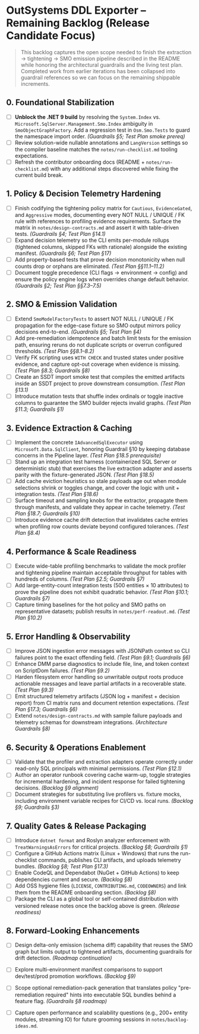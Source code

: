 # OutSystems DDL Exporter – Remaining Backlog (Release Candidate Focus)

> This backlog captures the open scope needed to finish the extraction → tightening → SMO emission pipeline described in the README while honoring the architectural guardrails and the living test plan. Completed work from earlier iterations has been collapsed into guardrail references so we can focus on the remaining shippable increments.

## 0. Foundational Stabilization
- [ ] **Unblock the .NET 9 build** by resolving the `System.Index` vs. `Microsoft.SqlServer.Management.Smo.Index` ambiguity in `SmoObjectGraphFactory`. Add a regression test in `Osm.Smo.Tests` to guard the namespace import order. *(Guardrails §5; Test Plan smoke prereq)*
- [ ] Review solution-wide nullable annotations and `LangVersion` settings so the compiler baseline matches the `notes/run-checklist.md` tooling expectations.
- [ ] Refresh the contributor onboarding docs (README + `notes/run-checklist.md`) with any additional steps discovered while fixing the current build break.

## 1. Policy & Decision Telemetry Hardening
- [ ] Finish codifying the tightening policy matrix for `Cautious`, `EvidenceGated`, and `Aggressive` modes, documenting every NOT NULL / UNIQUE / FK rule with references to profiling evidence requirements. Surface the matrix in `notes/design-contracts.md` and assert it with table-driven tests. *(Guardrails §4; Test Plan §14.1)*
- [ ] Expand decision telemetry so the CLI emits per-module rollups (tightened columns, skipped FKs with rationale) alongside the existing manifest. *(Guardrails §6; Test Plan §17)*
- [ ] Add property-based tests that prove decision monotonicity when null counts drop or orphans are eliminated. *(Test Plan §§11.1–11.2)*
- [ ] Document toggle precedence (CLI flags → environment → config) and ensure the policy engine logs when overrides change default behavior. *(Guardrails §2; Test Plan §§7.3–7.5)*

## 2. SMO & Emission Validation
- [ ] Extend `SmoModelFactoryTests` to assert NOT NULL / UNIQUE / FK propagation for the edge-case fixture so SMO output mirrors policy decisions end-to-end. *(Guardrails §5; Test Plan §4)*
- [ ] Add pre-remediation idempotence and batch limit tests for the emission path, ensuring reruns do not duplicate scripts or overrun configured thresholds. *(Test Plan §§8.1–8.2)*
- [ ] Verify FK scripting uses `WITH CHECK` and trusted states under positive evidence, and capture opt-out coverage when evidence is missing. *(Test Plan §8.3; Guardrails §8)*
- [ ] Create an SSDT import smoke test that compiles the emitted artifacts inside an SSDT project to prove downstream consumption. *(Test Plan §13.1)*
- [ ] Introduce mutation tests that shuffle index ordinals or toggle inactive columns to guarantee the SMO builder rejects invalid graphs. *(Test Plan §11.3; Guardrails §1)*

## 3. Evidence Extraction & Caching
- [ ] Implement the concrete `IAdvancedSqlExecutor` using `Microsoft.Data.SqlClient`, honoring Guardrail §10 by keeping database concerns in the Pipeline layer. *(Test Plan §18.5 prerequisite)*
- [ ] Stand up an integration test harness (containerized SQL Server or deterministic stub) that exercises the live extraction adapter and asserts parity with the fixture-generated JSON. *(Test Plan §18.5)*
- [ ] Add cache eviction heuristics so stale payloads age out when module selections shrink or toggles change, and cover the logic with unit + integration tests. *(Test Plan §18.6)*
- [ ] Surface timeout and sampling knobs for the extractor, propagate them through manifests, and validate they appear in cache telemetry. *(Test Plan §18.7; Guardrails §10)*
- [ ] Introduce evidence cache drift detection that invalidates cache entries when profiling row counts deviate beyond configured tolerances. *(Test Plan §8.4)*

## 4. Performance & Scale Readiness
- [ ] Execute wide-table profiling benchmarks to validate the mock profiler and tightening pipeline maintain acceptable throughput for tables with hundreds of columns. *(Test Plan §2.5; Guardrails §7)*
- [ ] Add large-entity-count integration tests (500 entities × 10 attributes) to prove the pipeline does not exhibit quadratic behavior. *(Test Plan §10.1; Guardrails §7)*
- [ ] Capture timing baselines for the hot policy and SMO paths on representative datasets; publish results in `notes/perf-readout.md`. *(Test Plan §10.2)*

## 5. Error Handling & Observability
- [ ] Improve JSON ingestion error messages with JSONPath context so CLI failures point to the exact offending field. *(Test Plan §9.1; Guardrails §6)*
- [ ] Enhance DMM parse diagnostics to include file, line, and token context on ScriptDom failures. *(Test Plan §9.2)*
- [ ] Harden filesystem error handling so unwritable output roots produce actionable messages and leave partial artifacts in a recoverable state. *(Test Plan §9.3)*
- [ ] Emit structured telemetry artifacts (JSON log + manifest + decision report) from CI matrix runs and document retention expectations. *(Test Plan §17.3; Guardrails §6)*
- [ ] Extend `notes/design-contracts.md` with sample failure payloads and telemetry schemas for downstream integrations. *(Architecture Guardrails §8)*

## 6. Security & Operations Enablement
- [ ] Validate that the profiler and extraction adapters operate correctly under read-only SQL principals with minimal permissions. *(Test Plan §12.1)*
- [ ] Author an operator runbook covering cache warm-up, toggle strategies for incremental hardening, and incident response for failed tightening decisions. *(Backlog §9 alignment)*
- [ ] Document strategies for substituting live profilers vs. fixture mocks, including environment variable recipes for CI/CD vs. local runs. *(Backlog §9; Guardrails §3)*

## 7. Quality Gates & Release Packaging
- [ ] Introduce `dotnet format` and Roslyn analyzer enforcement with `TreatWarningsAsErrors` for critical projects. *(Backlog §8; Guardrails §1)*
- [ ] Configure a GitHub Actions matrix (Linux + Windows) that runs the run-checklist commands, publishes CLI artifacts, and uploads telemetry bundles. *(Backlog §8; Test Plan §17.3)*
- [ ] Enable CodeQL and Dependabot (NuGet + GitHub Actions) to keep dependencies current and secure. *(Backlog §8)*
- [ ] Add OSS hygiene files (`LICENSE`, `CONTRIBUTING.md`, `CODEOWNERS`) and link them from the README onboarding section. *(Backlog §8)*
- [ ] Package the CLI as a global tool or self-contained distribution with versioned release notes once the backlog above is green. *(Release readiness)*

## 8. Forward-Looking Enhancements
- [ ] Design delta-only emission (schema diff) capability that reuses the SMO graph but limits output to tightened artifacts, documenting guardrails for drift detection. *(Roadmap continuation)*
- [ ] Explore multi-environment manifest comparisons to support dev/test/prod promotion workflows. *(Backlog §9)*
- [ ] Scope optional remediation-pack generation that translates policy "pre-remediation required" hints into executable SQL bundles behind a feature flag. *(Guardrails §8 roadmap)*
- [ ] Capture open performance and scalability questions (e.g., 200+ entity modules, streaming IO) for future grooming sessions in `notes/backlog-ideas.md`.

